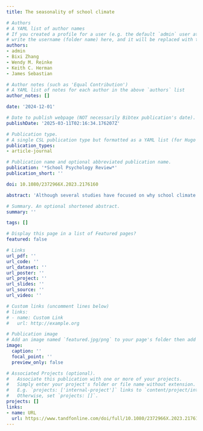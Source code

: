 ```yaml
---
title: The seasonality of school climate

# Authors
# A YAML list of author names
# If you created a profile for a user (e.g. the default `admin` user at `content/authors/admin/`), 
# write the username (folder name) here, and it will be replaced with their full name and linked to their profile.
authors:
- admin
- Bixi Zhang
- Wendy M. Reinke
- Keith C. Herman
- James Sebastian

# Author notes (such as 'Equal Contribution')
# A YAML list of notes for each author in the above `authors` list
author_notes: []

date: '2024-12-01'

# Date to publish webpage (NOT necessarily Bibtex publication's date).
publishDate: '2025-03-11T02:16:34.176207Z'

# Publication type.
# A single CSL publication type but formatted as a YAML list (for Hugo requirements).
publication_types:
- article-journal

# Publication name and optional abbreviated publication name.
publication: '*School Psychology Review*'
publication_short: ''

doi: 10.1080/2372966X.2023.2176160

abstract: 'Although several studies have focused on why school climate is important, the timing of the collection of climate measures should be considered. This is of particular interest to schools that gauge school improvement efforts within a school year and are interested in how climate changes from the beginning to the end of the academic year. We show that there is a tendency for school-level climate measures to fluctuate in a predictable, nontrivial manner (ds = 0.25–0.47). Findings are based on data from 26 secondary schools (using over 20,000 student responses) that had school climate measures taken in fall and spring over 18 months. We show that in the fall, on average, students consistently had a more favorable outlook of the school based on five climate measures.'

# Summary. An optional shortened abstract.
summary: ''

tags: []

# Display this page in a list of Featured pages?
featured: false

# Links
url_pdf: ''
url_code: ''
url_dataset: ''
url_poster: ''
url_project: ''
url_slides: ''
url_source: ''
url_video: ''

# Custom links (uncomment lines below)
# links:
# - name: Custom Link
#   url: http://example.org

# Publication image
# Add an image named `featured.jpg/png` to your page's folder then add a caption below.
image:
  caption: ''
  focal_point: ''
  preview_only: false

# Associated Projects (optional).
#   Associate this publication with one or more of your projects.
#   Simply enter your project's folder or file name without extension.
#   E.g. `projects: ['internal-project']` links to `content/project/internal-project/index.md`.
#   Otherwise, set `projects: []`.
projects: []
links:
- name: URL
  url: https://www.tandfonline.com/doi/full/10.1080/2372966X.2023.2176160
---
```

